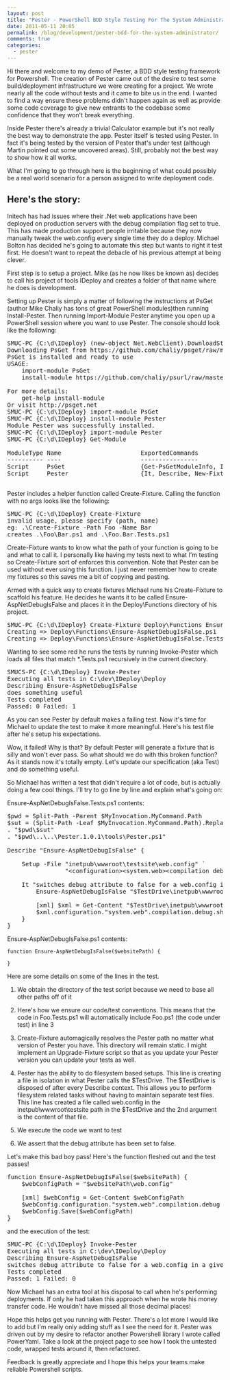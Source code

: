 ```yaml
---
layout: post
title: "Pester - PowerShell BDD Style Testing For The System Administrator"
date: 2011-05-11 20:05
permalink: /blog/development/pester-bdd-for-the-system-administrator/
comments: true
categories:
  - pester
---
```


Hi there and welcome to my demo of Pester, a BDD style testing framework for Powershell. The creation of Pester came out of the desire to test some build/deployment infrastructure we were creating for a project. We wrote nearly all the code without tests and it came to bite us in the end. I wanted to find a way ensure these problems didn't happen again as well as provide some code coverage to give new entrants to the codebase some confidence that they won't break everything.

<!-- more -->

Inside Pester there's already a trivial Calculator example but it's not really the best way to demonstrate the app. Pester itself is tested using Pester. In fact it's being tested by the version of Pester that's under test (although Martin pointed out some uncovered areas). Still, probably not the best way to show how it all works.

What I'm going to go through here is the beginning of what could possibly be a real world scenario for a person assigned to write deployment code.

## Here's the story:

Initech has had issues where their .Net web applications have been deployed on production servers with the debug compilation flag set to true. This has made production support people irritable because they now manually tweak the web.config every single time they do a deploy. Michael Bolton has decided he's going to automate this step but wants to right it test first. He doesn't want to repeat the debacle of his previous attempt at being clever.

First step is to setup a project. Mike (as he now likes be known as) decides to call his project of tools IDeploy and creates a folder of that name where he does is development. 

Setting up Pester is simply a matter of following the instructions at PsGet (author Mike Chaliy has tons of great PowerShell modules)then running Install-Pester. Then running Import-Module Pester anytime you open up a PowerShell session where you want to use Pester. The console should look like the following:

<pre>
SMUC-PC {C:\d\IDeploy} (new-object Net.WebClient).DownloadString("http://bit.ly/GetPsGet") | iex
Downloading PsGet from https://github.com/chaliy/psget/raw/master/PsGet/PsGet.psm1
PsGet is installed and ready to use
USAGE:
    import-module PsGet
    install-module https://github.com/chaliy/psurl/raw/master/PsUrl/PsUrl.psm1

For more details:
    get-help install-module
Or visit http://psget.net
SMUC-PC {C:\d\IDeploy} import-module PsGet
SMUC-PC {C:\d\IDeploy} install-module Pester
Module Pester was successfully installed.
SMUC-PC {C:\d\IDeploy} import-module Pester
SMUC-PC {C:\d\IDeploy} Get-Module

ModuleType Name                      ExportedCommands
---------- ----                      ----------------
Script     PsGet                     {Get-PsGetModuleInfo, Install-Module}
Script     Pester                    {It, Describe, New-Fixture, Invoke-Pester...}

</pre>

Pester includes a helper function called Create-Fixture. Calling the function with no args looks like the following:

<pre>
SMUC-PC {C:\d\IDeploy} Create-Fixture
invalid usage, please specify (path, name)
eg: .\Create-Fixture -Path Foo -Name Bar
creates .\Foo\Bar.ps1 and .\Foo.Bar.Tests.ps1
</pre>

Create-Fixture wants to know what the path of your function is going to be and what to call it. I personally like having my tests next to what I'm testing so Create-Fixture sort of enforces this convention. Note that Pester can be used without ever using this function. I just never remember how to create my fixtures so this saves me a bit of copying and pasting.

Armed with a quick way to create fixtures Michael runs his Create-Fixture to scaffold his feature. He decides he wants it to be called Ensure-AspNetDebugIsFalse and places it in the Deploy\Functions directory of his project.

<pre>
SMUC-PC {C:\d\IDeploy} Create-Fixture Deploy\Functions Ensure-AspNetDebugIsFalse
Creating => Deploy\Functions\Ensure-AspNetDebugIsFalse.ps1
Creating => Deploy\Functions\Ensure-AspNetDebugIsFalse.Tests.ps1
</pre>

Wanting to see some red he runs the tests by running Invoke-Pester which loads all files that match \*.Tests.ps1 recursively in the current directory.

<pre>
SMUCS-PC {C:\d\IDeploy} Invoke-Pester
Executing all tests in C:\dev\IDeploy\Deploy
Describing Ensure-AspNetDebugIsFalse
does something useful
Tests completed
Passed: 0 Failed: 1
</pre>

As you can see Pester by default makes a failing test. Now it's time for Michael to update the test to make it more meaningful. Here's his test file after he's setup his expectations.

Wow, it failed! Why is that? By default Pester will generate a fixture that is silly and won't ever pass. So what should we do with this broken function? As it stands now it's totally empty. Let's update our specification (aka Test) and do something useful.

So Michael has written a test that didn't require a lot of code, but is actually doing a few cool things. I'll try to go line by line and explain what's going on:

Ensure-AspNetDebugIsFalse.Tests.ps1 contents:

<pre>
$pwd = Split-Path -Parent $MyInvocation.MyCommand.Path
$sut = (Split-Path -Leaf $MyInvocation.MyCommand.Path).Replace(".Tests.", ".")
. "$pwd\$sut"
. "$pwd\..\..\Pester.1.0.1\tools\Pester.ps1"
 
Describe "Ensure-AspNetDebugIsFalse" {
 
    Setup -File "inetpub\wwwroot\testsite\web.config" `
                "&lt;configuration&gt;&lt;system.web&gt;&lt;compilation debug='true' /&gt;&lt;/system.web&gt;&lt;/configuration&gt;"
 
    It "switches debug attribute to false for a web.config in a given website path" {
        Ensure-AspNetDebugIsFalse "$TestDrive\inetpub\wwwroot\testsite"
 
        [xml] $xml = Get-Content "$TestDrive\inetpub\wwwroot\testsite\web.config"
        $xml.configuration."system.web".compilation.debug.should.be("false")
    }
}
</pre>

Ensure-AspNetDebugIsFalse.ps1 contents:

    function Ensure-AspNetDebugIsFalse($websitePath) {
     
    }

Here are some details on some of the lines in the test.

1. We obtain the directory of the test script because we need to base all other paths off of it

2. Here's how we ensure our code/test conventions. This means that the code in Foo.Tests.ps1 will automatically include Foo.ps1 (the code under test) in line 3

4. Create-Fixture automagically resolves the Pester path no matter what version of Pester you have. This directory will remain static. I might implement an Upgrade-Fixture script so that as you update your Pester version you can update your tests as well.

8. Pester has the ability to do filesystem based setups. This line is creating a file in isolation in what Pester calls the $TestDrive. The $TestDrive is disposed of after every Describe context. This allows you to perform filesystem related tasks without having to maintain separate test files. This line has created a file called web.config in the inetpub\wwwroot\testsite path in the $TestDrive and the 2nd argument is the content of that file.

12. We execute the code we want to test

15. We assert that the debug attribute has been set to false.

Let's make this bad boy pass!
Here's the function fleshed out and the test passes!

<pre>
function Ensure-AspNetDebugIsFalse($websitePath) {
    $webConfigPath = "$websitePath\web.config"
 
    [xml] $webConfig = Get-Content $webConfigPath
    $webConfig.configuration."system.web".compilation.debug = "false"
    $webConfig.Save($webConfigPath)
}
</pre>

and the execution of the test:

<pre>
SMUC-PC {C:\d\IDeploy} Invoke-Pester
Executing all tests in C:\dev\IDeploy\Deploy
Describing Ensure-AspNetDebugIsFalse
switches debug attribute to false for a web.config in a given website path
Tests completed
Passed: 1 Failed: 0
</pre>

Now Michael has an extra tool at his disposal to call when he's performing deployments. If only he had taken this approach when he wrote his money transfer code. He wouldn't have missed all those decimal places!

Hope this helps get you running with Pester. There's a lot more I would like to add but I'm really only adding stuff as I see the need for it. Pester was driven out by my desire to refactor another Powershell library I wrote called PowerYaml. Take a look at the project page to see how I took the untested code, wrapped tests around it, then refactored.

Feedback is greatly appreciate and I hope this helps your teams make reliable Powershell scripts.

